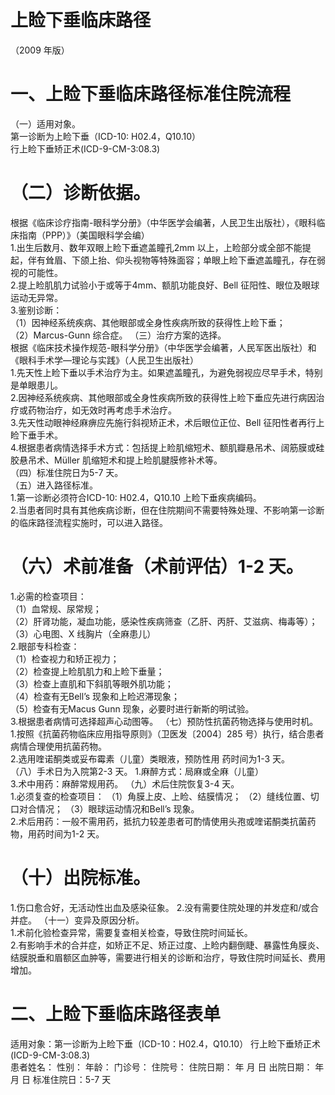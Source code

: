 # 上睑下垂临床路径  
（2009 年版）  
# 一、上睑下垂临床路径标准住院流程  
（一）适用对象。  
第一诊断为上睑下垂（ICD-10: H02.4，Q10.10）  
行上睑下垂矫正术(ICD-9-CM-3:08.3)  
# （二）诊断依据。  
根据《临床诊疗指南-眼科学分册》（中华医学会编著，人民卫生出版社），《眼科临床指南（PPP）》（美国眼科学会编）  
1.出生后数月、数年双眼上睑下垂遮盖瞳孔2mm 以上，上睑部分或全部不能提起，伴有耸眉、下颌上抬、仰头视物等特殊面容；单眼上睑下垂遮盖瞳孔，存在弱视的可能性。  
2.提上睑肌肌力试验小于或等于4mm、额肌功能良好、Bell 征阳性、眼位及眼球运动无异常。  
3.鉴别诊断：  
（1）因神经系统疾病、其他眼部或全身性疾病所致的获得性上睑下垂；  
（2）Marcus-Gunn 综合症。 （三）治疗方案的选择。  
根据《临床技术操作规范-眼科学分册》（中华医学会编著，人民军医出版社）和《眼科手术学—理论与实践》（人民卫生出版社）  
1.先天性上睑下垂以手术治疗为主。如果遮盖瞳孔，为避免弱视应尽早手术，特别是单眼患儿。  
2.因神经系统疾病、其他眼部或全身性疾病所致的获得性上睑下垂应先进行病因治疗或药物治疗，如无效时再考虑手术治疗。  
3.先天性动眼神经麻痹应先施行斜视矫正术，术后眼位正位、Bell 征阳性者再行上睑下垂手术。  
4.根据患者病情选择手术方式：包括提上睑肌缩短术、额肌瓣悬吊术、阔筋膜或硅胶悬吊术、Müller 肌缩短术和提上睑肌腱膜修补术等。  
（四）标准住院日为5-7 天。  
（五）进入路径标准。  
1.第一诊断必须符合ICD-10: H02.4，Q10.10 上睑下垂疾病编码。  
2.当患者同时具有其他疾病诊断，但在住院期间不需要特殊处理、不影响第一诊断的临床路径流程实施时，可以进入路径。  
# （六）术前准备（术前评估）1-2 天。  
1.必需的检查项目：  
（1）血常规、尿常规；  
（2）肝肾功能，凝血功能，感染性疾病筛查（乙肝、丙肝、艾滋病、梅毒等）；  
（3）心电图、X 线胸片（全麻患儿）  
2.眼部专科检查：  
（1）检查视力和矫正视力；  
（2）检查提上睑肌肌力和上睑下垂量；  
（3）检查上直肌和下斜肌等眼外肌功能；  
（4）检查有无Bell’s 现象和上睑迟滞现象；  
（5）检查有无Macus Gunn 现象，必要时进行新斯的明试验。  
3.根据患者病情可选择超声心动图等。 （七）预防性抗菌药物选择与使用时机。  
1.按照《抗菌药物临床应用指导原则》（卫医发〔2004〕285 号）执行，结合患者病情合理使用抗菌药物。  
2.选用喹诺酮类或妥布霉素（儿童）类眼液，预防性用 药时间为1-3 天。  
（八）手术日为入院第2-3 天。 1.麻醉方式：局麻或全麻（儿童）  
3.术中用药：麻醉常规用药。 （九）术后住院恢复3-4 天。  
1.必须复查的检查项目： （1）角膜上皮、上睑、结膜情况；  （2）缝线位置、切口对合情况；  （3）眼球运动情况和Bell’s 现象。  
2.术后用药：一般不需用药，抵抗力较差患者可酌情使用头孢或喹诺酮类抗菌药物，用药时间为1-2 天。  
# （十）出院标准。  
1.伤口愈合好，无活动性出血及感染征象。 2.没有需要住院处理的并发症和/或合并症。 （十一）变异及原因分析。  
1.术前化验检查异常，需要复查相关检查，导致住院时间延长。  
2.有影响手术的合并症，如矫正不足、矫正过度、上睑内翻倒睫、暴露性角膜炎、结膜脱垂和眉额区血肿等，需要进行相关的诊断和治疗，导致住院时间延长、费用增加。  
# 二、上睑下垂临床路径表单  
适用对象：第一诊断为上睑下垂（ICD-10：H02.4，Q10.10） 行上睑下垂矫正术(ICD-9-CM-3:08.3)  
患者姓名：           性别：    年龄：    门诊号：       住院号：       住院日期：   年  月  日    出院日期：   年  月   日     标准住院日：5-7 天  
